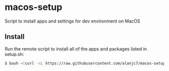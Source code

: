 # macos-setup
Script to install apps and settings for dev environment on MacOS

## Install

Run the remote script to install all of the apps and packages listed in setup.sh:

```sh
$ bash <(curl -sL https://raw.githubusercontent.com/alanjc7/macos-setup/master/setup.sh)
```
